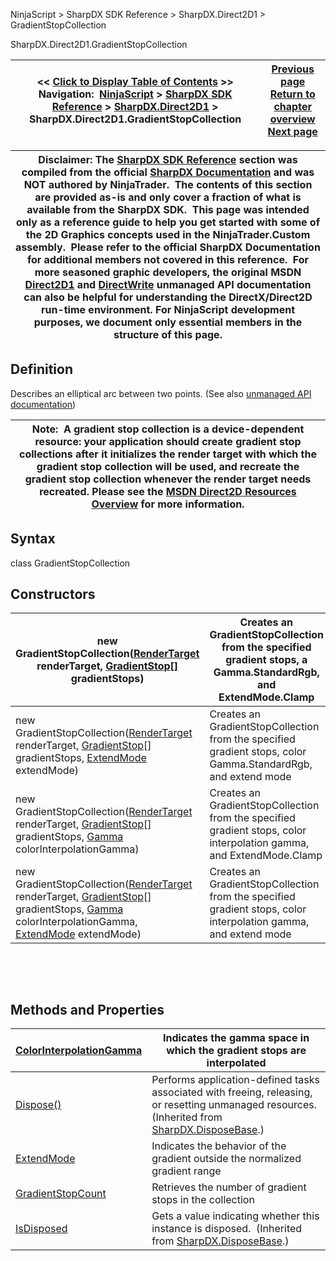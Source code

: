 ﻿
NinjaScript \> SharpDX SDK Reference \> SharpDX.Direct2D1 \> GradientStopCollection 

SharpDX.Direct2D1\.GradientStopCollection

| \<\< [Click to Display Table of Contents](sharpdx_direct2d1_gradientstopcollection.md) \>\> **Navigation:**     [NinjaScript](ninjascript-1.md) \> [SharpDX SDK Reference](sharpdx_sdk_reference-1.md) \> [SharpDX.Direct2D1](sharpdx_direct2d1-1.md) \> SharpDX.Direct2D1\.GradientStopCollection | [Previous page](sharpdx_direct2d1_gradientstop-1.md) [Return to chapter overview](sharpdx_direct2d1-1.md) [Next page](sharpdx_direct2d1_gradientstopcollection_colorinterpolationgamma-1.md) |
| --- | --- |

| Disclaimer: The [SharpDX SDK Reference](sharpdx_sdk_reference-1.md) section was compiled from the official [SharpDX Documentation](http://sharpdx.org/) and was NOT authored by NinjaTrader.  The contents of this section are provided as\-is and only cover a fraction of what is available from the SharpDX SDK.  This page was intended only as a reference guide to help you get started with some of the 2D Graphics concepts used in the NinjaTrader.Custom assembly.  Please refer to the official SharpDX Documentation for additional members not covered in this reference.  For more seasoned graphic developers, the original MSDN [Direct2D1](https://msdn.microsoft.com/en-us/library/windows/desktop/dd370990.aspx) and [DirectWrite](https://msdn.microsoft.com/en-us/library/windows/desktop/dd368038.aspx) unmanaged API documentation can also be helpful for understanding the DirectX/Direct2D run\-time environment. For NinjaScript development purposes, we document only essential members in the structure of this page. |
| --- |

## Definition
Describes an elliptical arc between two points.
(See also [unmanaged API documentation](http://msdn.microsoft.com/en-us/library/dd368065.aspx))
 

| Note:  A gradient stop collection is a device\-dependent resource: your application should create gradient stop collections after it initializes the render target with which the gradient stop collection will be used, and recreate the gradient stop collection whenever the render target needs recreated. Please see the [MSDN Direct2D Resources Overview](https://msdn.microsoft.com/en-us/library/dd756757(v=vs.85).aspx) for more information. |
| --- |

## Syntax
class GradientStopCollection
 
## Constructors

| new GradientStopCollection([RenderTarget](sharpdx_direct2d1_rendertarget-1.md) renderTarget, [GradientStop](sharpdx_direct2d1_gradientstop-1.md)\[] gradientStops) | Creates an GradientStopCollection from the specified gradient stops, a Gamma.StandardRgb, and ExtendMode.Clamp |
| --- | --- |
| new GradientStopCollection([RenderTarget](sharpdx_direct2d1_rendertarget-1.md) renderTarget, [GradientStop](sharpdx_direct2d1_gradientstop-1.md)\[] gradientStops, [ExtendMode](sharpdx_direct2d1_gradientstopcollection_extendmode-1.md) extendMode) | Creates an GradientStopCollection from the specified gradient stops, color Gamma.StandardRgb, and extend mode |
| new GradientStopCollection([RenderTarget](sharpdx_direct2d1_rendertarget-1.md) renderTarget, [GradientStop](sharpdx_direct2d1_gradientstop-1.md)\[] gradientStops, [Gamma](sharpdx_direct2d1_gradientstopcollection_colorinterpolationgamma-1.md) colorInterpolationGamma) | Creates an GradientStopCollection from the specified gradient stops, color interpolation gamma, and ExtendMode.Clamp |
| new GradientStopCollection([RenderTarget](sharpdx_direct2d1_rendertarget-1.md) renderTarget, [GradientStop](sharpdx_direct2d1_gradientstop-1.md)\[] gradientStops, [Gamma](sharpdx_direct2d1_gradientstopcollection_colorinterpolationgamma-1.md) colorInterpolationGamma, [ExtendMode](sharpdx_direct2d1_gradientstopcollection_extendmode-1.md) extendMode) | Creates an GradientStopCollection from the specified gradient stops, color interpolation gamma, and extend mode |
   

 
## Methods and Properties

| [ColorInterpolationGamma](sharpdx_direct2d1_gradientstopcollection_colorinterpolationgamma-1.md) | Indicates the gamma space in which the gradient stops are interpolated |
| --- | --- |
| [Dispose()](sharpdx_disposebase_dispose-1.md) | Performs application\-defined tasks associated with freeing, releasing, or resetting unmanaged resources. (Inherited from [SharpDX.DisposeBase](sharpdx_disposebase-1.md).) |
| [ExtendMode](sharpdx_direct2d1_gradientstopcollection_extendmode-1.md) | Indicates the behavior of the gradient outside the normalized gradient range |
| [GradientStopCount](sharpdx_direct2d1_gradientstopcollection_gradientstopcount-1.md) | Retrieves the number of gradient stops in the collection |
| [IsDisposed](sharpdx_disposebase_isdisposed-1.md) | Gets a value indicating whether this instance is disposed.  (Inherited from [SharpDX.DisposeBase](sharpdx_disposebase-1.md).) |
